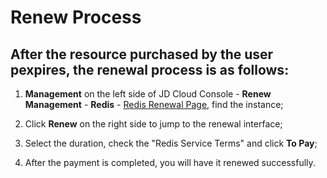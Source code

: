 # Renew Process

## After the resource purchased by the user pexpires, the renewal process is as follows:

1. **Management** on the left side of JD Cloud Console - **Renew Management** - **Redis** - [Redis Renewal Page](https://renewal-console.jdcloud.com/renew/redis), find the instance;

2. Click **Renew** on the right side to jump to the renewal interface;

3. Select the duration, check the "Redis Service Terms" and click **To Pay**;

4. After the payment is completed, you will have it renewed successfully.
